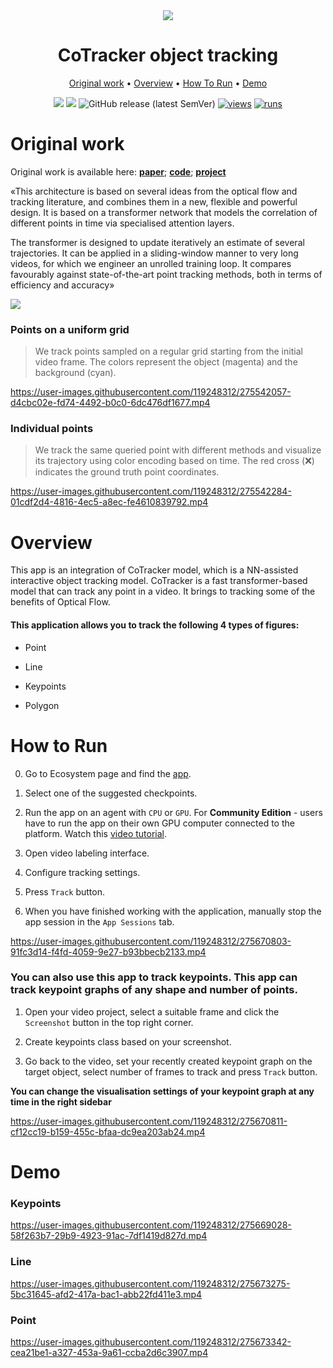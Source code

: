 <div align="center" markdown>
<img src="https://github.com/supervisely-ecosystem/co-tracker/assets/119248312/8349a1da-6f97-4063-a731-826a1d758d66" />
  
# CoTracker object tracking

<p align="center">
  <a href="#Original-work">Original work</a> •
  <a href="#Overview">Overview</a> •
  <a href="#How-To-Run">How To Run</a> •
  <a href="#Demo">Demo</a> 
</p>

[![](https://img.shields.io/badge/supervisely-ecosystem-brightgreen)](https://ecosystem.supervise.ly/apps/supervisely-ecosystem/co-tracker/supervisely_integration/serve)
[![](https://img.shields.io/badge/slack-chat-green.svg?logo=slack)](https://supervise.ly/slack)
![GitHub release (latest SemVer)](https://img.shields.io/github/v/release/supervisely-ecosystem/co-tracker/supervisely_integration/serve)
[![views](https://app.supervise.ly/img/badges/views/supervisely-ecosystem/co-tracker/supervisely_integration/serve.png)](https://supervise.ly)
[![runs](https://app.supervise.ly/img/badges/runs/supervisely-ecosystem/co-tracker/supervisely_integration/serve.png)](https://supervise.ly)

</div>

# Original work

Original work is available here: [**paper**](https://arXiv:2307.07635); [**code**](https://github.com/facebookresearch/co-tracker); [**project**](https://co-tracker.github.io/)

«This architecture is based on several ideas from the optical flow and tracking literature, and combines them in a new, flexible and powerful design. It is based on a transformer network that models the correlation of different points in time via specialised attention layers.

The transformer is designed to update iteratively an estimate of several trajectories. It can be applied in a sliding-window manner to very long videos, for which we engineer an unrolled training loop. It compares favourably against state-of-the-art point tracking methods, both in terms of efficiency and accuracy»

<img src="https://github.com/supervisely-ecosystem/co-tracker/assets/119248312/0710ae69-3140-42e4-a3d0-f3cddf08bfa1" />

### Points on a uniform grid

> We track points sampled on a regular grid starting from the initial video frame. The colors represent the object (magenta) and the background (cyan).

https://user-images.githubusercontent.com/119248312/275542057-d4cbc02e-fd74-4492-b0c0-6dc476df1677.mp4

### Individual points

> We track the same queried point with different methods and visualize its trajectory using color encoding based on time. The red cross (❌) indicates the ground truth point coordinates.

https://user-images.githubusercontent.com/119248312/275542284-01cdf2d4-4816-4ec5-a8ec-fe4610839792.mp4

# Overview

This app is an integration of CoTracker model, which is a NN-assisted interactive object tracking model. CoTracker is a fast transformer-based model that can track any point in a video. It brings to tracking some of the benefits of Optical Flow.

#### This application allows you to track the following 4 types of figures:

- Point

- Line

- Keypoints

- Polygon

# How to Run

0. Go to Ecosystem page and find the [app](https://ecosystem.supervisely.com/apps/co-tracker/supervisely_integration/serve). 

1. Select one of the suggested checkpoints.

2. Run the app on an agent with `CPU` or `GPU`. For **Community Edition** - users have to run the app on their own GPU computer connected to the platform. Watch this [video tutorial](https://youtu.be/aO7Zc4kTrVg).

2. Open video labeling interface.

3. Configure tracking settings.

4. Press `Track` button.

5. When you have finished working with the application, manually stop the app session in the `App Sessions` tab.

https://user-images.githubusercontent.com/119248312/275670803-91fc3d14-f4fd-4059-9e27-b93bbecb2133.mp4


### You can also use this app to track keypoints. This app can track keypoint graphs of any shape and number of points.

1. Open your video project, select a suitable frame and click the `Screenshot` button in the top right corner.

2. Create keypoints class based on your screenshot.

3. Go back to the video, set your recently created keypoint graph on the target object, select number of frames to track and press `Track` button.

**You can change the visualisation settings of your keypoint graph at any time in the right sidebar**

https://user-images.githubusercontent.com/119248312/275670811-cf12cc19-b159-455c-bfaa-dc9ea203ab24.mp4


# Demo

### Keypoints

https://user-images.githubusercontent.com/119248312/275669028-58f263b7-29b9-4923-91ac-7df1419d827d.mp4

### Line

https://user-images.githubusercontent.com/119248312/275673275-5bc31645-afd2-417a-bac1-abb22fd411e3.mp4

### Point

https://user-images.githubusercontent.com/119248312/275673342-cea21be1-a327-453a-9a61-ccba2d6c3907.mp4



